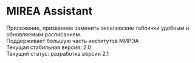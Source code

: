 # MIREA Assistant
Приложение, призванное заменить экселевские таблички удобным и обновляемым расписанием. <br />
Поддерживает большую часть институтов МИРЭА <br />
Текущая стабильная версия: 2.0 <br />
Текущий статус: разработка версии 2.1 <br />
